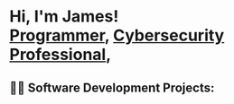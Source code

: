 <h1>Hi, I'm James! <br/><a href="https://github.com/JChanIT">Programmer</a>, <a href="https://www.linkedin.com/in/jamesrch/">Cybersecurity Professional</a>, 

<h2>👨‍💻 Software Development Projects:</h2>
